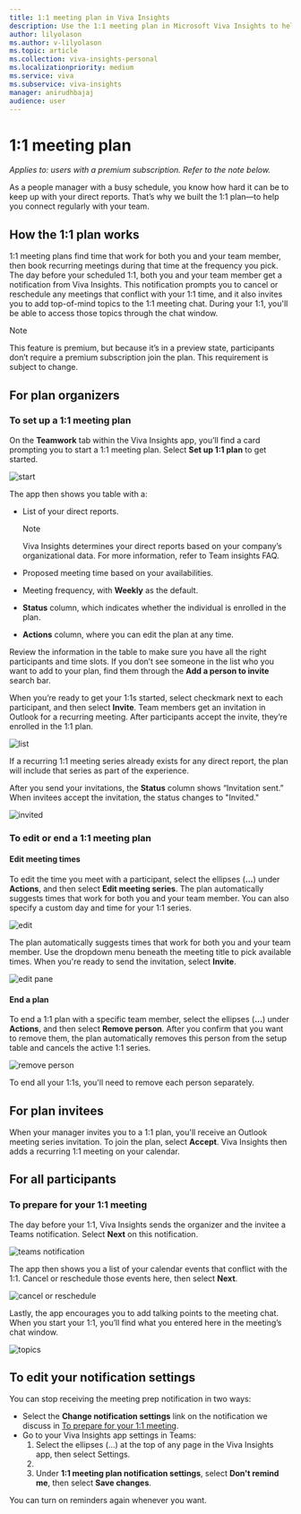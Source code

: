 ```yaml
---
title: 1:1 meeting plan in Viva Insights
description: Use the 1:1 meeting plan in Microsoft Viva Insights to help you connect with your direct reports
author: lilyolason
ms.author: v-lilyolason
ms.topic: article
ms.collection: viva-insights-personal
ms.localizationpriority: medium 
ms.service: viva
ms.subservice: viva-insights
manager: anirudhbajaj
audience: user
---
```


# 1:1 meeting plan

*Applies to: users with a premium subscription. Refer to the note below.*

As a people manager with a busy schedule, you know how hard it can be to keep up with your direct reports. That’s why we built the 1:1 plan—to help you connect regularly with your team.

## How the 1:1 plan works

1:1 meeting plans find time that work for both you and your team member, then book recurring meetings during that time at the frequency you pick. The day before your scheduled 1:1, both you and your team member get a notification from Viva Insights. This notification prompts you to cancel or reschedule any meetings that conflict with your 1:1 time, and it also invites you to add top-of-mind topics to the 1:1 meeting chat. During your 1:1, you'll be able to access those topics through the chat window.

>[!Note]
>This feature is premium, but because it’s in a preview state, participants don’t require a premium subscription join the plan. This requirement is subject to change.

## For plan organizers

<!--describe outlook experience?-->

### To set up a 1:1 meeting plan

On the **Teamwork** tab within the Viva Insights app, you’ll find a card prompting you to start a 1:1 meeting plan. Select **Set up 1:1 plan** to get started.

![start](images/1-1-plan-start1.png)



The app then shows you table with a:

* List of your direct reports.

    >[!Note]
    >Viva Insights determines your direct reports based on your company’s organizational data. For more information, refer to Team insights FAQ.

* Proposed meeting time based on your availabilities.
* Meeting frequency, with **Weekly** as the default.
* **Status** column, which indicates whether the individual is enrolled in the plan.
* **Actions** column, where you can edit the plan at any time.

Review the information in the table to make sure you have all the right participants and time slots. If you don’t see someone in the list who you want to add to your plan, find them through the **Add a person to invite** search bar.

When you’re ready to get your 1:1s started, select checkmark next to each participant, and then select **Invite**. Team members get an invitation in Outlook for a recurring meeting. After participants accept the invite, they’re enrolled in the 1:1 plan.

![list](images/1-1-plan-invite.png)

If a recurring 1:1 meeting series already exists for any direct report, the plan will include that series as part of the experience.
 
After you send your invitations, the **Status** column shows “Invitation sent.” When invitees accept the invitation, the status changes to "Invited."
 
![invited](images/1-1-plan-invited.png)

### To edit or end a 1:1 meeting plan

#### Edit meeting times

To edit the time you meet with a participant, select the ellipses (**...**) under **Actions**, and then select **Edit meeting series**. The plan automatically suggests times that work for both you and your team member. You can also specify a custom day and time for your 1:1 series.

![edit](images/1-1-plan-edit-mtg.png)

The plan automatically suggests times that work for both you and your team member. Use the dropdown menu beneath the meeting title to pick available times. When you're ready to send the invitation, select **Invite**.

![edit pane](images/1-1-plan-edit-pane.png)

#### End a plan

To end a 1:1 plan with a specific team member, select the ellipses (**...**) under **Actions**, and then select **Remove person**. After you confirm that you want to remove them, the plan automatically removes this person from the setup table and cancels the active 1:1 series.

![remove person](images/1-1-plan-remove-and-confirm.png)

 To end all your 1:1s, you'll need to remove each person separately.

## For plan invitees

When your manager invites you to a 1:1 plan, you'll receive an Outlook meeting series invitation. To join the plan, select **Accept**. Viva Insights then adds a recurring 1:1 meeting on your calendar.

## For all participants

### To prepare for your 1:1 meeting

The day before your 1:1, Viva Insights sends the organizer and the invitee a Teams notification. Select **Next** on this notification.

![teams notification](images/1-1-plan-teams-notification.png)

The app then shows you a list of your calendar events that conflict with the 1:1. Cancel or reschedule those events here, then select **Next**.

![cancel or reschedule](images/1-1-plan-conflict1.png)

Lastly, the app encourages you to add talking points to the meeting chat. When you start your 1:1, you’ll find what you entered here in the meeting’s chat window.

![topics](images/1-1-plan-topics1.png)

## To edit your notification settings

You can stop receiving the meeting prep notification in two ways: 

* Select the **Change notification settings** link on the notification we discuss in [To prepare for your 1:1 meeting](#to-prepare-for-your-11-meeting).
* Go to your Viva Insights app settings in Teams:
    1. Select the ellipses (...) at the top of any page in the Viva Insights app, then select Settings.
    1. <!--TBD where this will be-->
    1. Under **1:1 meeting plan notification settings**, select **Don't remind me**, then select **Save changes**.

You can turn on reminders again whenever you want. 